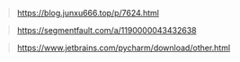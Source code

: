 > https://blog.junxu666.top/p/7624.html

> https://segmentfault.com/a/1190000043432638

> https://www.jetbrains.com/pycharm/download/other.html
